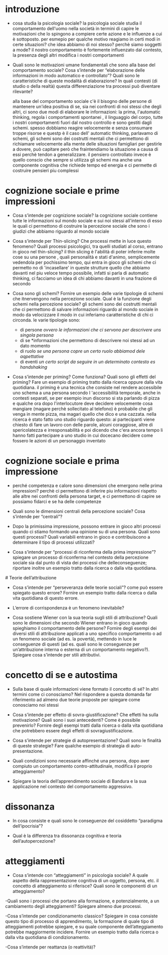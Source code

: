 # introduzione 

- cosa studia la psicologia sociale?
    la psicologia sociale studia il comportamento dell'uomo nella società in termini di capire le motivazioni che lo spingono a compiere certe azione e le influenze a cui è sottoposto.
    per esmepio per qualche motivo reagiamo in certi modi in certe situazioni? che idea abbiamo di noi stesso? perchè siamo soggetti a mode? il nostro comportamento è fortemente influenzato dal contesto, la presenza degli altri modifica i nostri comportamenti 

- Quali sono le motivazioni umane fondamentali che sono alla base del comportamento sociale?
Cosa s’intende per “elaborazione delle informazioni in modo automatico e controllato”? Quali sono le caratteristiche di queste modalità di elaborazione? In quali contesti (di studio o della realtà) questa differenziazione tra processi può diventare rilevante?

    alla base del comportamento sociale c'è il bisogno delle persone di mantenere un'idea positiva di se, sia nei confronti di noi stessi che degli altri, ci sono due modi di elaborare le informazioni: la prima, l'automatic thinking, regola i comportamenti spontanei , il linguaggio del corpo, tutte i nostri comportamenti fuori dal nostro controllo e sono gestiti dagli schemi. spesso dobbiamo reagire velocemente e senza consumare troppe risorse e questp è il caso dell' automatic thinking, parlavamo di schemi, gli schemi sono dei costrutti mentali che ci permettono di richiamare velocemente alla mente delle situazioni famigliari per gestirle a dovere, può capitare però che fraintendiamo la situazione a causa di essi perchè tendon a generalizzare. il pensiero controllato invece è quello conscio che sempre si utilizza gli schemi ma anche una componente cognitiva che richiede tempo ed energia e ci permette di costruire pensieri piu complessi 

# cognizione sociale e prime impressioni 

- Cosa s’intende per cognizione sociale?
    la cognizione sociale contiene tutte le informazioni  sul mondo sociale e sui noi stessi all'interno di esso le quali ci permettono di costruire la percezione sociale che sono i giudizi che abbiamo riguardo al mondo sociale 

- Cosa s’intende per Thin-slicing? Che processi mette in luce questo fenomeno? Quali processi psicologici, tra quelli studiati al corso, entrano in gioco nel thin-slicing?
    il thin slicing è l'abilità di poter inferire molte cose su una persone , quali personalità e stati d'animo, semplicemente vedendola per pochissimo tempo, qui entra in gioco gli schemi che ci permetto no di 'incasellare' in queste strutture quello che abbiamo davanti nel piu veloce tempo possibile, infatti si parla di automatic thinking, ci facciamo un idea di chi abbiamo davanti in una frazione di secondo 

- Cosa sono gli schemi? Fornire un esempio delle varie tipologie di schemi che itnervengono nella percezione sociale. Qual è la funzione degli schemi nella percezione sociale?
    gli schemi sono dei costrutti mentali che ci permettono di salvare informazioni riguardo al mondo sociale in modo da velocizzare il modo in cui inferiamo caratteristiche di chi ci circonda. le varie tipologie sono: 
    - di persone *ovvero le informazioni che ci servono per descrivere uns singola persona*
    - di se *informazioni che permettono di descrivere noi stessi ad un dato momento 
    - di ruolo  *se una persona copre un certo ruolo abbiamod dele aqpettative*
    - di eventi *un certo script da seguire in un determinato contesto es handshaking* 

- Cosa s’intende per priming? Come funziona? Quali sono gli effetti del priming? Fare un esempio di priming tratto dalla ricerca oppure dalla vita quotidiana.
    il priming è una tecnica che consiste nel rendere accessibile uno schema a una persona secondo l 'accessibilità temporale, anche in contesti separati, se per esempio inun discorso si sta parlando di pizza e qualche ora dopo l'interlocutore deve decidere velocemente cosa mangiare (magare perchè sollecitato al telefono) è probabile che gli venga in mente pizza, ma magari quello che dico e una cazzata. nella ricerca è stato fatto uno studio riguardo questo: ai partecipanti viene chiesto di fare un lavoro con delle parole, alcuni coraggiose, altre di spericolatezza e irresponsabilità e poi dicendo che c'era ancora tempo li hanno fatti partecipare a uno studio in cui docecano decidere come fossero le azioni di un personaggio inventato 

# cognizione sociale e prima impressione 

- perché competenza e calore sono dimensioni che emergono nelle prima impressioni?
    perchè ci permettono di inferire piu informazioni rispetto alle altre nei confronti della persona target, e ci permettono di capire se possiamo fidarci e se ha delle competenze

- Quali sono le dimensioni centrali della percezione sociale? Cosa s’intende per “centrali”?

- Dopo la primissima impressione, possono entrare in gioco altri processi quando ci stiamo formando una opinione su di una persona. Quali sono questi processi? Quali variabili entrano in gioco e contribuiscono a determinare il tipo di processi utilizzati?

- Cosa s’intende per “processi di riconferma della prima impressione”? spiegare un processo di riconferma nel contesto della percezione sociale sia dal punto di vista dei processi che delleconseguenze; riportare inoltre un esempio tratto dalla ricerca o dalla vita quotidiana.

# Teorie dell’attribuzione

- Cosa s’intende per “perseveranza delle teorie sociali”? come può essere spiegato questo errore?
Fornire un esempio tratto dalla ricerca o dalla vita quotidiana di questo errore.

- L’errore di corrispondenza è un fenomeno inevitabile?

- Cosa sostiene Wiener con la sua teoria sugli stili di attribuzione? Quali sono le dimensioni che secondo Wiener entrano in gioco quando spieghiamo il comportamento delle persone? Fornire degli esempi dei diversi stili di attribuzione applicati a uno specifico comportamento o ad un fenomeno sociale (ad es. la povertà), mettendo in luce le conseguenze di questi (ad es. quali sono le conseguenze per un’attribuzione interna o esterna di un comportamento negativo?). Spiegare cosa s’intende per stili attributivi.


# concetto di se e autostima
- Sulla base di quale informazioni viene formato il concetto di sé? In altri termini come ci conosciamo? Nel rispondere a questa domanda far riferimento ad almeno due teorie proposte per spiegare come conosciamo noi stessi

- Cosa s’intende per effetto di sovra-giustificazione? Che effetti ha sulla motivazione? Quali sono i suoi antecedenti? Come è possibile prevenirlo? Fornire degli esempi tratti dalla ricerca o dalla vita quotidiana che potrebbero essere degli effetti di sovragiustificazione.

- Cosa s’intende per strategie di autopresentazione? Quali sono le finalità di queste strategie? Fare qualche esempio di strategia di auto-presentazione.

- Quali condizioni sono necessarie affinché una persona, dopo aver compiuto un comportamento contro-attitudinale, modifica il proprio atteggiamento?

- Spiegare la teoria dell’apprendimento sociale di Bandura e la sua applicazione nel contesto del comportamento aggressivo.

# dissonanza 

- In cosa consiste e quali sono le conseguenze del cosiddetto “paradigma dell’ipocrisia”?

- Qual è la differenza tra dissonanza cognitiva e teoria dell’autopercezione?

# atteggiamenti 

- Cosa s’intende con “atteggiamenti” in psicologia sociale? A quale aspetto della rappresentazione cognitiva di un oggetto, persona, etc. il concetto di atteggiamento si riferisce? Quali sono le componenti di un atteggiamento?

-Quali sono i processi che portano alla formazione, e potenzialmente, a un cambiamento degli atteggiamenti? Spiegare almeno due processi.

-Cosa s’intende per condizionamento classico? Spiegare in cosa consiste questo tipo di processo di apprendimento, la formazione di quale tipo di atteggiamenti potrebbe spiegare, e su quale componente dell’atteggiamento potrebbe maggiormente incidere. Fornire un esempio tratto dalla ricerca o dalla vita quotidiana di condizionamento.

-Cosa s’intende per reattanza (o reattività)?